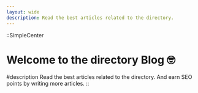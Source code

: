 ```yaml
---
layout: wide
description: Read the best articles related to the directory.
---
```


::SimpleCenter
# Welcome to the directory Blog 🤓

#description
Read the best articles related to the directory.
And earn SEO points by writing more articles.
::